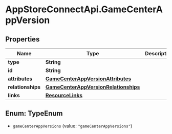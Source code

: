 # AppStoreConnectApi.GameCenterAppVersion

## Properties

Name | Type | Description | Notes
------------ | ------------- | ------------- | -------------
**type** | **String** |  | 
**id** | **String** |  | 
**attributes** | [**GameCenterAppVersionAttributes**](GameCenterAppVersionAttributes.md) |  | [optional] 
**relationships** | [**GameCenterAppVersionRelationships**](GameCenterAppVersionRelationships.md) |  | [optional] 
**links** | [**ResourceLinks**](ResourceLinks.md) |  | [optional] 



## Enum: TypeEnum


* `gameCenterAppVersions` (value: `"gameCenterAppVersions"`)




